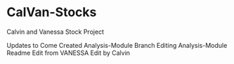 # CalVan-Stocks
Calvin and Vanessa Stock Project

Updates to Come
Created Analysis-Module Branch
Editing Analysis-Module Readme
Edit from VANESSA
Edit by Calvin